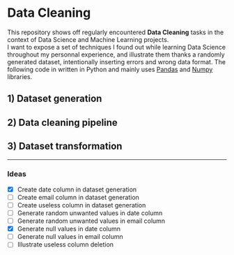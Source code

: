 # Data Cleaning

This repository shows off regularly encountered **Data Cleaning** tasks in the context of Data Science and Machine Learning projects.  
I want to expose a set of techniques I found out while learning Data Science throughout my personnal experience, and illustrate them thanks a randomly generated dataset, intentionally inserting errors and wrong data format. The following code in written in Python and mainly uses [Pandas](https://pandas.pydata.org/) and [Numpy](http://www.numpy.org/) libraries.

## 1) Dataset generation

## 2) Data cleaning pipeline

## 3) Dataset transformation

---

### Ideas

- [x] Create date column in dataset generation
- [ ] Create email column in dataset generation
- [ ] Create useless column in dataset generation
- [ ] Generate random unwanted values in date column
- [ ] Generate random unwanted values in email column
- [x] Generate null values in date column
- [ ] Generate null values in email column
- [ ] Illustrate useless column deletion
